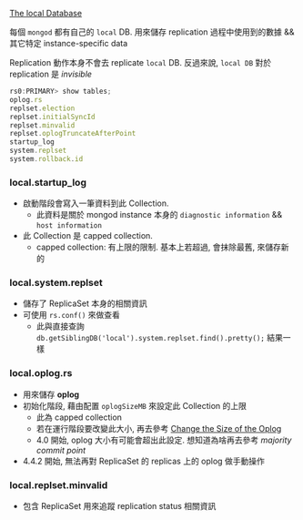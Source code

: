 [The local Database](https://docs.mongodb.com/v4.4/reference/local-database/#mongodb-data-local.oplog.rs)

每個 `mongod` 都有自己的 `local` DB. 用來儲存 replication 過程中使用到的數據 && 其它特定 instance-specific data

Replication 動作本身不會去 replicate `local` DB. 反過來說, `local DB` 對於 replication 是 *invisible*

```js
rs0:PRIMARY> show tables;
oplog.rs
replset.election
replset.initialSyncId
replset.minvalid
replset.oplogTruncateAfterPoint
startup_log
system.replset
system.rollback.id
```


### local.startup_log

- 啟動階段會寫入一筆資料到此 Collection. 
    - 此資料是關於 mongod instance 本身的 `diagnostic information` && `host information`
- 此 Collection 是 capped collection.
    - capped collection: 有上限的限制. 基本上若超過, 會抹除最舊, 來儲存新的


### local.system.replset

- 儲存了 ReplicaSet 本身的相關資訊
- 可使用 `rs.conf()` 來做查看
    - 此與直接查詢 `db.getSiblingDB('local').system.replset.find().pretty();` 結果一樣


### local.oplog.rs

- 用來儲存 **oplog**
- 初始化階段, 藉由配置 `oplogSizeMB` 來設定此 Collection 的上限
    - 此為 capped collection
    - 若在運行階段要改變此大小, 再去參考 [Change the Size of the Oplog](https://docs.mongodb.com/v4.4/tutorial/change-oplog-size/)
    - 4.0 開始, oplog 大小有可能會超出此設定. 想知道為啥再去參考 *majority commit point*
- 4.4.2 開始, 無法再對 ReplicaSet 的 replicas 上的 oplog 做手動操作


### local.replset.minvalid

- 包含 ReplicaSet 用來追蹤 replication status 相關資訊
